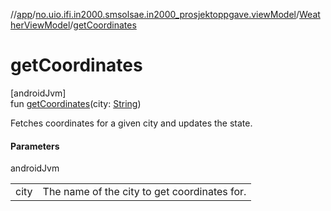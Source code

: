 //[app](../../../index.md)/[no.uio.ifi.in2000.smsolsae.in2000_prosjektoppgave.viewModel](../index.md)/[WeatherViewModel](index.md)/[getCoordinates](get-coordinates.md)

# getCoordinates

[androidJvm]\
fun [getCoordinates](get-coordinates.md)(city: [String](https://kotlinlang.org/api/latest/jvm/stdlib/kotlin/-string/index.html))

Fetches coordinates for a given city and updates the state.

#### Parameters

androidJvm

| | |
|---|---|
| city | The name of the city to get coordinates for. |
